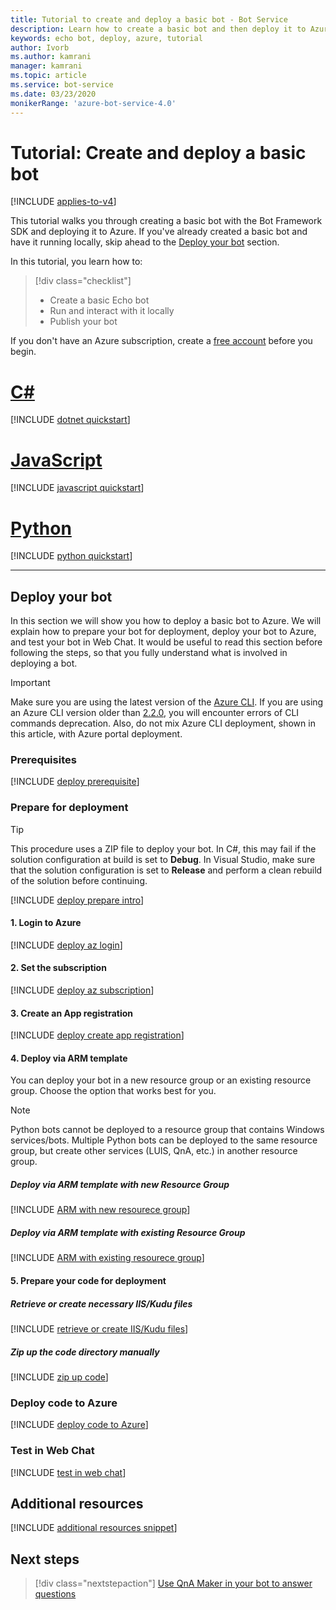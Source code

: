 ```yaml
---
title: Tutorial to create and deploy a basic bot - Bot Service
description: Learn how to create a basic bot and then deploy it to Azure.
keywords: echo bot, deploy, azure, tutorial
author: Ivorb
ms.author: kamrani
manager: kamrani
ms.topic: article
ms.service: bot-service
ms.date: 03/23/2020
monikerRange: 'azure-bot-service-4.0'
---
```


# Tutorial: Create and deploy a basic bot

[!INCLUDE [applies-to-v4](../includes/applies-to.md)]

This tutorial walks you through creating a basic bot with the Bot Framework SDK and deploying it to Azure. If you've already created a basic bot and have it running locally, skip ahead to the [Deploy your bot](#deploy-your-bot) section.

In this tutorial, you learn how to:

> [!div class="checklist"]
> * Create a basic Echo bot
> * Run and interact with it locally
> * Publish your bot

If you don't have an Azure subscription, create a [free account](https://azure.microsoft.com/free/?WT.mc_id=A261C142F) before you begin.

# [C#](#tab/csharp)

[!INCLUDE [dotnet quickstart](~/includes/quickstart-dotnet.md)]

# [JavaScript](#tab/javascript)

[!INCLUDE [javascript quickstart](~/includes/quickstart-javascript.md)]

# [Python](#tab/python)

[!INCLUDE [python quickstart](~/includes/quickstart-python.md)]

---

## Deploy your bot

In this section we will show you how to deploy a basic bot to Azure. We will explain how to prepare your bot for deployment, deploy your bot to Azure, and test your bot in Web Chat. It would be useful to read this section before following the steps, so that you fully understand what is involved in deploying a bot.

> [!IMPORTANT]
> Make sure you are using the latest version of the [Azure CLI](https://docs.microsoft.com/cli/azure/?view=azure-cli-latest). If you are using an Azure CLI version older than [2.2.0](https://github.com/MicrosoftDocs/azure-docs-cli/blob/master/docs-ref-conceptual/release-notes-azure-cli.md#march-10-2020), you will encounter errors of CLI commands deprecation. Also, do not mix Azure CLI deployment, shown in this article, with Azure portal deployment.

### Prerequisites

[!INCLUDE [deploy prerequisite](~/includes/deploy/snippet-prerequisite.md)]

### Prepare for deployment

> [!TIP]
> This procedure uses a ZIP file to deploy your bot. In C#, this may fail if the solution configuration at build is set to **Debug**.
> In Visual Studio, make sure that the solution configuration is set to **Release** and perform a clean rebuild of the solution before continuing.

[!INCLUDE [deploy prepare intro](~/includes/deploy/snippet-prepare-deploy-intro.md)]

#### 1. Login to Azure

[!INCLUDE [deploy az login](~/includes/deploy/snippet-az-login.md)]

#### 2. Set the subscription

[!INCLUDE [deploy az subscription](~/includes/deploy/snippet-az-set-subscription.md)]

#### 3. Create an App registration

[!INCLUDE [deploy create app registration](~/includes/deploy/snippet-create-app-registration.md)]

#### 4. Deploy via ARM template

You can deploy your bot in a new resource group or an existing resource group. Choose the option that works best for you.

> [!NOTE]
> Python bots cannot be deployed to a resource group that contains Windows services/bots.  Multiple Python bots can be deployed to the same resource group, but create other services (LUIS, QnA, etc.) in another resource group.
>

##### **Deploy via ARM template with new Resource Group**

[!INCLUDE [ARM with new resourece group](~/includes/deploy/snippet-ARM-new-resource-group.md)]

##### **Deploy via ARM template with existing Resource Group**

[!INCLUDE [ARM with existing resourece group](~/includes/deploy/snippet-ARM-existing-resource-group.md)]

#### 5. Prepare your code for deployment

##### **Retrieve or create necessary IIS/Kudu files**

[!INCLUDE [retrieve or create IIS/Kudu files](~/includes/deploy/snippet-IIS-Kudu-files.md)]

##### **Zip up the code directory manually**

[!INCLUDE [zip up code](~/includes/deploy/snippet-zip-code.md)]

### Deploy code to Azure

[!INCLUDE [deploy code to Azure](~/includes/deploy/snippet-deploy-code-to-az.md)]

### Test in Web Chat

[!INCLUDE [test in web chat](~/includes/deploy/snippet-test-in-web-chat.md)]

## Additional resources

[!INCLUDE [additional resources snippet](~/includes/deploy/snippet-additional-resources.md)]

## Next steps

> [!div class="nextstepaction"]
> [Use QnA Maker in your bot to answer questions](bot-builder-tutorial-add-qna.md)